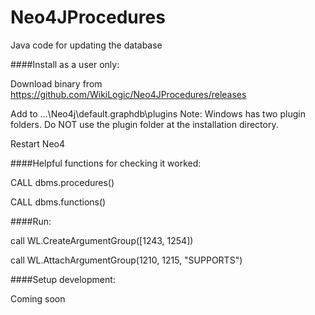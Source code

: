 # Neo4JProcedures
Java code for updating the database



####Install as a user only:

 Download binary from https://github.com/WikiLogic/Neo4JProcedures/releases
 
 Add to ...\Neo4j\default.graphdb\plugins  Note: Windows has two plugin folders. Do NOT use the plugin folder at the installation   directory.
 
 Restart Neo4
 
 ####Helpful functions for checking it worked:
 
 CALL dbms.procedures()
 
 CALL dbms.functions()
 
 ####Run:
 
 call WL.CreateArgumentGroup([1243, 1254])

 call WL.AttachArgumentGroup(1210, 1215, "SUPPORTS")


####Setup development:

Coming soon

